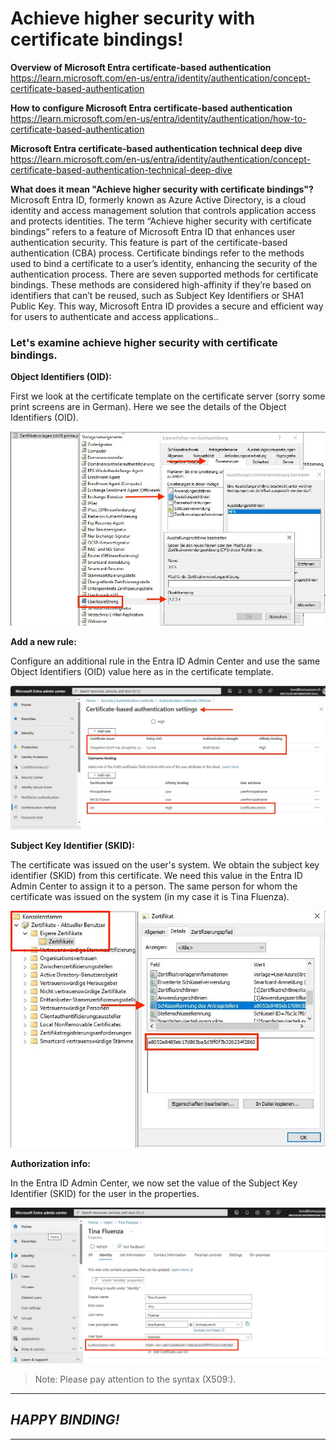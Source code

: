 # Achieve higher security with certificate bindings!

**Overview of Microsoft Entra certificate-based authentication**  
https://learn.microsoft.com/en-us/entra/identity/authentication/concept-certificate-based-authentication

**How to configure Microsoft Entra certificate-based authentication**  
https://learn.microsoft.com/en-us/entra/identity/authentication/how-to-certificate-based-authentication

**Microsoft Entra certificate-based authentication technical deep dive**  
https://learn.microsoft.com/en-us/entra/identity/authentication/concept-certificate-based-authentication-technical-deep-dive

**What does it mean "Achieve higher security with certificate bindings"?**  
Microsoft Entra ID, formerly known as Azure Active Directory, is a cloud identity and access management solution that controls application access and protects identities. The term “Achieve higher security with certificate bindings” refers to a feature of Microsoft Entra ID that enhances user authentication security. This feature is part of the certificate-based authentication (CBA) process. Certificate bindings refer to the methods used to bind a certificate to a user’s identity, enhancing the security of the authentication process. There are seven supported methods for certificate bindings. These methods are considered high-affinity if they’re based on identifiers that can’t be reused, such as Subject Key Identifiers or SHA1 Public Key. This way, Microsoft Entra ID provides a secure and efficient way for users to authenticate and access applications..

### Let's examine achieve higher security with certificate bindings.

**Object Identifiers (OID):**  

First we look at the certificate template on the certificate server (sorry some print screens are in German). Here we see the details of the Object Identifiers (OID).

<img src="/Entra_certificate_binding/Images/OID.JPG" alt="OID">

**Add a new rule:**  

Configure an additional rule in the Entra ID Admin Center and use the same Object Identifiers (OID) value here as in the certificate template.

<img src="/Entra_certificate_binding/Images/OID_Entra.JPG" alt="Rule">

**Subject Key Identifier (SKID):**  

The certificate was issued on the user's system. We obtain the subject key identifier (SKID) from this certificate. We need this value in the Entra ID Admin Center to assign it to a person. The same person for whom the certificate was issued on the system (in my case it is Tina Fluenza).

<img src="/Entra_certificate_binding/Images/SKI_local_user.JPG" alt="SKID">

**Authorization info:**  

In the Entra ID Admin Center, we now set the value of the Subject Key Identifier (SKID) for the user in the properties.

<img src="/Entra_certificate_binding/Images/SKI_Entra_ID.JPG" alt="Authorization info">

> Note: Please pay attention to the syntax (X509:<SKI>).



---
## *HAPPY BINDING!*
---
